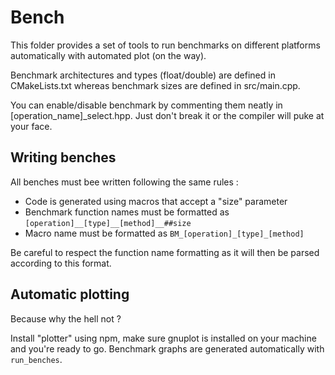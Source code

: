 # Bench

This folder provides a set of tools to run benchmarks on different platforms automatically with automated plot (on the way).

Benchmark architectures and types (float/double) are defined in CMakeLists.txt whereas benchmark sizes are defined in src/main.cpp.

You can enable/disable benchmark by commenting them neatly in \[operation_name\]_select.hpp. Just don't break it or the compiler will puke at your face.

## Writing benches

All benches must bee written following the same rules :

- Code is generated using macros that accept a "size" parameter
- Benchmark function names must be formatted as ```[operation]__[type]__[method]__##size```
- Macro name must be formatted as ```BM_[operation]_[type]_[method]```

Be careful to respect the function name formatting as it will then be parsed according to this format.

## Automatic plotting

Because why the hell not ?

Install "plotter" using npm, make sure gnuplot is installed on your machine and you're ready to go. Benchmark graphs are generated automatically with ```run_benches```.